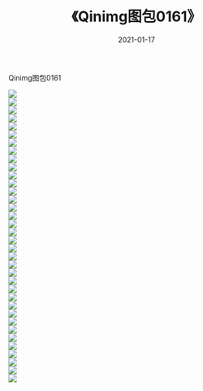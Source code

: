 ﻿---
layout: post
title:  《Qinimg图包0161》
date:   2021-01-17
img: http://imgx.orgx.ga/Qinimg图包/Qinimg图包0161/000.jpg
categories: [美女, 清纯, 唯美]
---

Qinimg图包0161

 ![](http://imgx.orgx.ga/Qinimg图包/Qinimg图包0161/001.jpg) <br>![](http://imgx.orgx.ga/Qinimg图包/Qinimg图包0161/002.jpg) <br>![](http://imgx.orgx.ga/Qinimg图包/Qinimg图包0161/003.jpg) <br>![](http://imgx.orgx.ga/Qinimg图包/Qinimg图包0161/004.jpg) <br>![](http://imgx.orgx.ga/Qinimg图包/Qinimg图包0161/005.jpg) <br>![](http://imgx.orgx.ga/Qinimg图包/Qinimg图包0161/006.jpg) <br>![](http://imgx.orgx.ga/Qinimg图包/Qinimg图包0161/007.jpg) <br>![](http://imgx.orgx.ga/Qinimg图包/Qinimg图包0161/008.jpg) <br>![](http://imgx.orgx.ga/Qinimg图包/Qinimg图包0161/009.jpg) <br>![](http://imgx.orgx.ga/Qinimg图包/Qinimg图包0161/010.jpg) <br>![](http://imgx.orgx.ga/Qinimg图包/Qinimg图包0161/011.jpg) <br>![](http://imgx.orgx.ga/Qinimg图包/Qinimg图包0161/012.jpg) <br>![](http://imgx.orgx.ga/Qinimg图包/Qinimg图包0161/013.jpg) <br>![](http://imgx.orgx.ga/Qinimg图包/Qinimg图包0161/014.jpg) <br>![](http://imgx.orgx.ga/Qinimg图包/Qinimg图包0161/015.jpg) <br>![](http://imgx.orgx.ga/Qinimg图包/Qinimg图包0161/016.jpg) <br>![](http://imgx.orgx.ga/Qinimg图包/Qinimg图包0161/017.jpg) <br>![](http://imgx.orgx.ga/Qinimg图包/Qinimg图包0161/018.jpg) <br>![](http://imgx.orgx.ga/Qinimg图包/Qinimg图包0161/019.jpg) <br>![](http://imgx.orgx.ga/Qinimg图包/Qinimg图包0161/020.jpg) <br>![](http://imgx.orgx.ga/Qinimg图包/Qinimg图包0161/021.jpg) <br>![](http://imgx.orgx.ga/Qinimg图包/Qinimg图包0161/022.jpg) <br>![](http://imgx.orgx.ga/Qinimg图包/Qinimg图包0161/023.jpg) <br>![](http://imgx.orgx.ga/Qinimg图包/Qinimg图包0161/024.jpg) <br>![](http://imgx.orgx.ga/Qinimg图包/Qinimg图包0161/025.jpg) <br>![](http://imgx.orgx.ga/Qinimg图包/Qinimg图包0161/026.jpg) <br>![](http://imgx.orgx.ga/Qinimg图包/Qinimg图包0161/027.jpg) <br>![](http://imgx.orgx.ga/Qinimg图包/Qinimg图包0161/028.jpg) <br>![](http://imgx.orgx.ga/Qinimg图包/Qinimg图包0161/029.jpg) <br>![](http://imgx.orgx.ga/Qinimg图包/Qinimg图包0161/030.jpg) <br>![](http://imgx.orgx.ga/Qinimg图包/Qinimg图包0161/031.jpg) <br>![](http://imgx.orgx.ga/Qinimg图包/Qinimg图包0161/032.jpg) <br>![](http://imgx.orgx.ga/Qinimg图包/Qinimg图包0161/033.jpg) <br>![](http://imgx.orgx.ga/Qinimg图包/Qinimg图包0161/034.jpg) <br>![](http://imgx.orgx.ga/Qinimg图包/Qinimg图包0161/035.jpg) <br>![](http://imgx.orgx.ga/Qinimg图包/Qinimg图包0161/036.jpg) <br>
